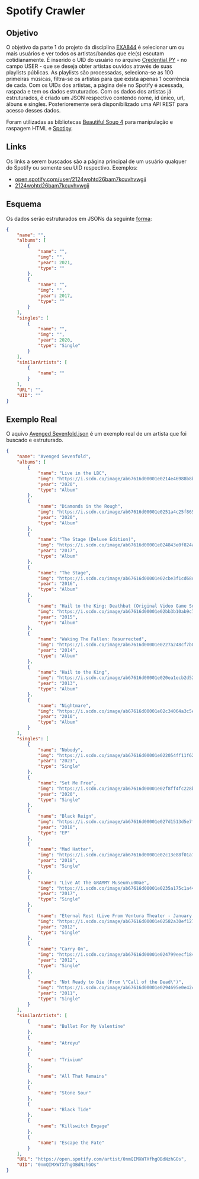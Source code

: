 # Spotify Crawler

## Objetivo
O objetivo da parte 1 do projeto da disciplina [EXA844](https://sites.google.com/a/ecomp.uefs.br/joao/home/courses/exa844) é selecionar um ou mais usuários e ver todos os artistas/bandas que ele(s) escutam cotidianamente.
É inserido o UID do usuário no arquivo [Credential.PY](https://github.com/ian-zaque/exa844-projeto/blob/main/Credentials.py) - no campo USER - que se deseja obter artistas ouvidos através de suas playlists públicas. As playlists são processadas, seleciona-se as 100 primeiras músicas, filtra-se os artistas para que exista apenas 1 ocorrência de cada. Com os UIDs dos artistas, a página dele no Spotify é acessada, raspada e tem os dados estruturados.
Com os dados dos artistas já estruturados, é criado um JSON respectivo contendo nome, id único, url, álbuns e singles. Posterioremente será disponibilizado uma API REST para acesso desses dados.

Foram utilizadas as bibliotecas [Beautiful Soup 4](https://www.crummy.com/software/BeautifulSoup/bs4/doc/) para manipulação e raspagem HTML e [Spotipy](https://spotipy.readthedocs.io/en/2.22.1/#installation).

## Links
Os links a serem buscados são a página principal de um usuário qualquer do Spotify ou somente seu UID respectivo.
Exemplos:
- [open.spotify.com/user/2124wohtd26bam7kcuvhvwgii](https://open.spotify.com/user/2124wohtd26bam7kcuvhvwgii)
- [2124wohtd26bam7kcuvhvwgii](https://open.spotify.com/user/2124wohtd26bam7kcuvhvwgii)

## Esquema
Os dados serão estruturados em JSONs da seguinte [forma](https://github.com/ian-zaque/exa844-projeto/blob/main/esquema.json):

```json
{
    "name": "",
    "albums": [
        {
            "name": "",
            "img": "",
            "year": 2021,
            "type": ""
        },
        {
            "name": "",
            "img": "",
            "year": 2017,
            "type": ""
        }
    ],
    "singles": [
        {
            "name": "",
            "img": "",
            "year": 2020,
            "type": "Single"
        }
    ],
    "similarArtists": [
        {
            "name": ""
        }
    ],
    "URL": "",
    "UID": ""
}
```

## Exemplo Real
O aquivo [Avenged Sevenfold.json](https://github.com/ian-zaque/exa844-projeto/blob/main/Avenged%20Sevenfold.json) é um exemplo real de um artista que foi buscado e estruturado.

```json
{
    "name": "Avenged Sevenfold",
    "albums": [
        {
            "name": "Live in the LBC",
            "img": "https://i.scdn.co/image/ab67616d00001e0214e46988b8b3ed36de9b7f92",
            "year": "2020",
            "type": "Album"
        },
        {
            "name": "Diamonds in the Rough",
            "img": "https://i.scdn.co/image/ab67616d00001e0251a4c25f865262b2a03c7b90",
            "year": "2020",
            "type": "Album"
        },
        {
            "name": "The Stage (Deluxe Edition)",
            "img": "https://i.scdn.co/image/ab67616d00001e024843e0f824a00334e811279c",
            "year": "2017",
            "type": "Album"
        },
        {
            "name": "The Stage",
            "img": "https://i.scdn.co/image/ab67616d00001e02cbe3f1cd68d2ed2fec96b740",
            "year": "2016",
            "type": "Album"
        },
        {
            "name": "Hail to the King: Deathbat (Original Video Game Soundtrack)",
            "img": "https://i.scdn.co/image/ab67616d00001e02bb3b10ab9c78f1614a207298",
            "year": "2015",
            "type": "Album"
        },
        {
            "name": "Waking The Fallen: Resurrected",
            "img": "https://i.scdn.co/image/ab67616d00001e0227a248cf7b07baa9f643cafa",
            "year": "2014",
            "type": "Album"
        },
        {
            "name": "Hail to the King",
            "img": "https://i.scdn.co/image/ab67616d00001e020ea1ecb2d5271c2db402b0c2",
            "year": "2013",
            "type": "Album"
        },
        {
            "name": "Nightmare",
            "img": "https://i.scdn.co/image/ab67616d00001e02c34064a3c5e4a25892a091f3",
            "year": "2010",
            "type": "Album"
        }
    ],
    "singles": [
        {
            "name": "Nobody",
            "img": "https://i.scdn.co/image/ab67616d00001e022054ff11f6205e072c9b2ded",
            "year": "2023",
            "type": "Single"
        },
        {
            "name": "Set Me Free",
            "img": "https://i.scdn.co/image/ab67616d00001e02f8ff4fc228b1925ea53d8b85",
            "year": "2020",
            "type": "Single"
        },
        {
            "name": "Black Reign",
            "img": "https://i.scdn.co/image/ab67616d00001e027d1513d5e7f6bb88de6cdcd9",
            "year": "2018",
            "type": "EP"
        },
        {
            "name": "Mad Hatter",
            "img": "https://i.scdn.co/image/ab67616d00001e02c13e88f01a72ca6080656847",
            "year": "2018",
            "type": "Single"
        },
        {
            "name": "Live At The GRAMMY Museum\u00ae",
            "img": "https://i.scdn.co/image/ab67616d00001e0235a175c1a44ede1f48d390db",
            "year": "2017",
            "type": "Single"
        },
        {
            "name": "Eternal Rest (Live From Ventura Theater - January 2004)",
            "img": "https://i.scdn.co/image/ab67616d00001e02582a30ef12716bba22968904",
            "year": "2012",
            "type": "Single"
        },
        {
            "name": "Carry On",
            "img": "https://i.scdn.co/image/ab67616d00001e024799eecf1843c6d9742bc023",
            "year": "2012",
            "type": "Single"
        },
        {
            "name": "Not Ready to Die (From \"Call of the Dead\")",
            "img": "https://i.scdn.co/image/ab67616d00001e0294695e0e42ce2be29d783573",
            "year": "2011",
            "type": "Single"
        }
    ],
    "similarArtists": [
        {
            "name": "Bullet For My Valentine"
        },
        {
            "name": "Atreyu"
        },
        {
            "name": "Trivium"
        },
        {
            "name": "All That Remains"
        },
        {
            "name": "Stone Sour"
        },
        {
            "name": "Black Tide"
        },
        {
            "name": "Killswitch Engage"
        },
        {
            "name": "Escape the Fate"
        }
    ],
    "URL": "https://open.spotify.com/artist/0nmQIMXWTXfhgOBdNzhGOs",
    "UID": "0nmQIMXWTXfhgOBdNzhGOs"
}
```
